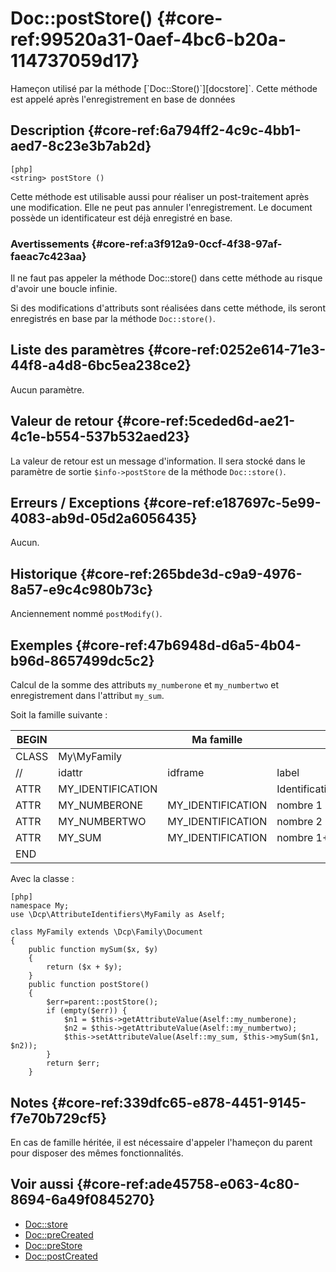 # Doc::postStore() {#core-ref:99520a31-0aef-4bc6-b20a-114737059d17}

<div class="short-description" markdown="1">
Hameçon utilisé par la méthode [`Doc::Store()`][docstore]`. Cette méthode est
appelé après l'enregistrement en base de données
</div>
<!--
<div class="applicability">
Obsolète depuis #.#.#
</div>
-->

## Description {#core-ref:6a794ff2-4c9c-4bb1-aed7-8c23e3b7ab2d}

    [php]
    <string> postStore ()

Cette méthode est utilisable aussi pour réaliser un post-traitement après une
modification. Elle ne peut pas annuler l'enregistrement. Le document possède un
identificateur est déjà enregistré en base.

### Avertissements {#core-ref:a3f912a9-0ccf-4f38-97af-faeac7c423aa}

Il ne faut pas appeler la méthode Doc::store() dans cette méthode au risque
d'avoir une boucle infinie.

Si des modifications d'attributs sont réalisées dans cette méthode, ils seront
enregistrés en base par la méthode `Doc::store()`.


## Liste des paramètres {#core-ref:0252e614-71e3-44f8-a4d8-6bc5ea238ce2}

Aucun paramètre.

## Valeur de retour {#core-ref:5ceded6d-ae21-4c1e-b554-537b532aed23}

La valeur de retour est un message d'information. Il sera stocké dans le
paramètre de sortie `$info->postStore` de la méthode `Doc::store()`.

## Erreurs / Exceptions {#core-ref:e187697c-5e99-4083-ab9d-05d2a6056435}

Aucun.

## Historique {#core-ref:265bde3d-c9a9-4976-8a57-e9c4c980b73c}

Anciennement nommé `postModify()`.

## Exemples {#core-ref:47b6948d-d6a5-4b04-b96d-8657499dc5c2}

Calcul de la somme des attributs `my_numberone` et `my_numbertwo` et
enregistrement dans l'attribut `my_sum`.

Soit la famille suivante :

| BEGIN |                   |     Ma famille    |                 |     | MYFAMILY |       |     |     |     |         |     |
| ----- | ----------------- | ----------------- | --------------- | --- | -------- | ----- | --- | --- | --- | ------- | --- |
| CLASS | My\MyFamily       |                   |                 |     |          |       |     |     |     |         |     |
| //    | idattr            | idframe           | label           | T   | A        | type  | ord | vis | ... | phpfunc |     |
| ATTR  | MY_IDENTIFICATION |                   | Identification  | N   | N        | frame | 10  | W   |     |         |     |
| ATTR  | MY_NUMBERONE      | MY_IDENTIFICATION | nombre 1        | Y   | N        | int   | 20  | W   |     |         |     |
| ATTR  | MY_NUMBERTWO      | MY_IDENTIFICATION | nombre 2        | N   | N        | int   | 30  | W   |     |         |     |
| ATTR  | MY_SUM            | MY_IDENTIFICATION | nombre 1&plus;2 | N   | N        | int   | 30  | R   |     |         |     |
| END   |                   |                   |                 |     |          |       |     |     |     |         |     |

Avec la classe :

    [php]
    namespace My;
    use \Dcp\AttributeIdentifiers\MyFamily as Aself;
    
    class MyFamily extends \Dcp\Family\Document
    {
        public function mySum($x, $y)
        {
            return ($x + $y);
        }
        public function postStore()
        {
            $err=parent::postStore();
            if (empty($err)) {
                $n1 = $this->getAttributeValue(Aself::my_numberone);
                $n2 = $this->getAttributeValue(Aself::my_numbertwo);
                $this->setAttributeValue(Aself::my_sum, $this->mySum($n1, $n2));
            }
            return $err;
        }

## Notes {#core-ref:339dfc65-e878-4451-9145-f7e70b729cf5}

En cas de famille héritée, il est nécessaire d'appeler l'hameçon du parent pour
disposer des mêmes fonctionnalités.

## Voir aussi {#core-ref:ade45758-e063-4c80-8694-6a49f0845270}

*   [Doc::store][docstore]
*   [Doc::preCreated][docprecreated]
*   [Doc::preStore][docprestore]
*   [Doc::postCreated][docpostcreated]

<!-- links -->
[docstore]:         #core-ref:b8540d13-ece6-4e9e-9b72-6a56bca9da12
[docpostcreated]:   #core-ref:b8f80e6b-a374-4bf4-bc76-47290cd69c45 "Hameçon Doc::postCreated()"
[docpoststore]:     #core-ref:99520a31-0aef-4bc6-b20a-114737059d17 "Hameçon Doc::postStore()"
[docprestore]:      #core-ref:3517da95-82fe-4adb-8bc4-ef49ca55edb0 "Hameçon Doc::preStore()"
[docprecreated]:    #core-ref:e85aa9d4-5e62-4a60-9d1c-f60433301747 "Hameçon Doc::preCreated()"
[docprerefresh]:    #core-ref:580d6be1-6b6a-439b-abd7-34b26cfaf2e5 "Hameçon Doc::preRefresh()"
[docpostrefresh]:   #core-ref:9352c534-3691-41e3-b293-599db8e9a4fd "Hameçon Doc::postRefresh()"
[docrevise]:        #core-ref:882e3730-0483-4dbc-9b9d-0d0b5cc31d38

